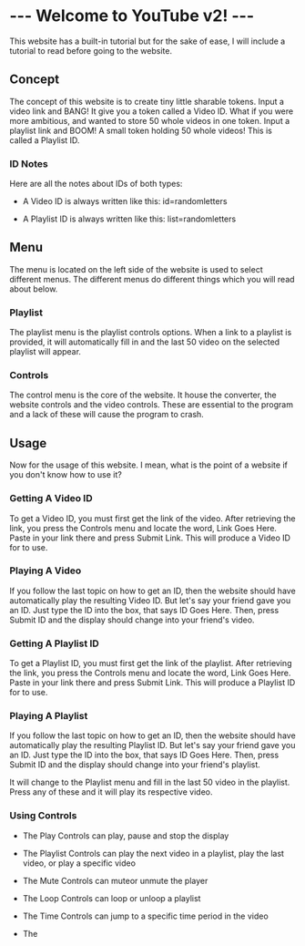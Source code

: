 # --- Welcome to YouTube v2! ---

This website has a built-in tutorial but for the sake of ease, I will include a tutorial to read before going to the website.

## Concept

The concept of this website is to create tiny little sharable tokens. Input a video link and BANG! It give you a token called a Video ID. What if you were more ambitious, and wanted to store 50 whole videos in one token. Input a playlist link and BOOM! A small token holding 50 whole videos! This is called a Playlist ID.

### ID Notes

Here are all the notes about IDs of both types:

* A Video ID is always written like this: id=randomletters

* A Playlist ID is always written like this: list=randomletters

## Menu

The menu is located on the left side of the website is used to select different menus. The different menus do different things which you will read about below.

### Playlist

The playlist menu is the playlist controls options. When a link to a playlist is provided, it will automatically fill in and the last 50 video on the selected playlist will appear.

### Controls

The control menu is the core of the website. It house the converter, the website controls and the video controls. These are essential to the program and a lack of these will cause the program to crash.

## Usage

Now for the usage of this website. I mean, what is the point of a website if you don't know how to use it?

### Getting A Video ID

To get a Video ID, you must first get the link of the video. After retrieving the link, you press the Controls menu and locate the word, Link Goes Here. Paste in your link there and press Submit Link. This will produce a Video ID for to use.

### Playing A Video

If you follow the last topic on how to get an ID, then the website should have automatically play the resulting Video ID. But let's say your friend gave you an ID. Just type the ID into the box, that says ID Goes Here. Then, press Submit ID and the display should change into your friend's video.

### Getting A Playlist ID

To get a Playlist ID, you must first get the link of the playlist. After retrieving the link, you press the Controls menu and locate the word, Link Goes Here. Paste in your link there and press Submit Link. This will produce a Playlist ID for to use.

### Playing A Playlist

If you follow the last topic on how to get an ID, then the website should have automatically play the resulting Playlist ID. But let's say your friend gave you an ID. Just type the ID into the box, that says ID Goes Here. Then, press Submit ID and the display should change into your friend's playlist.

It will change to the Playlist menu and fill in the last 50 video in the playlist. Press any of these and it will play its respective video.

### Using Controls

* The Play Controls can play, pause and stop the display

* The Playlist Controls can play the next video in a playlist, play the last video, or play a specific video

* The Mute Controls can muteor unmute the player

* The Loop Controls can loop or unloop a playlist

* The Time Controls can jump to a specific time period in the video

* The 
